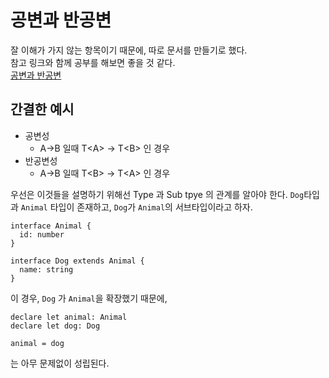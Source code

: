 # 공변과 반공변
잘 이해가 가지 않는 항목이기 때문에, 따로 문서를 만들기로 했다.  
참고 링크와 함께 공부를 해보면 좋을 것 같다.  
[공변과 반공변](https://www.zerocho.com/category/TypeScript/post/5faa8c657753bd00048a27d8)

## 간결한 예시
- 공변성
  - A->B 일때 T\<A> -> T\<B> 인 경우
- 반공변성
  - A->B 일때 T\<B> -> T\<A> 인 경우


우선은 이것들을 설명하기 위해선 Type 과 Sub tpye 의 관계를 알아야 한다.
`Dog`타입과 `Animal` 타입이 존재하고, `Dog`가 `Animal`의 서브타입이라고 하자.
```Ts
interface Animal {
  id: number
}

interface Dog extends Animal {
  name: string
}
```
이 경우, `Dog` 가 `Animal`을 확장했기 때문에, 
```TS
declare let animal: Animal
declare let dog: Dog

animal = dog
```
는 아무 문제없이 성립된다.